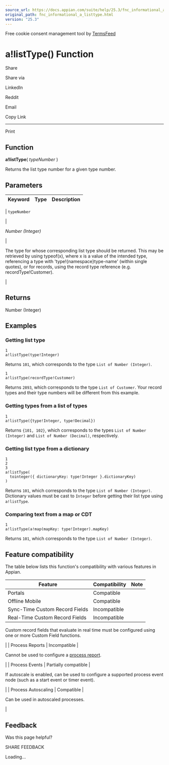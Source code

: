 ```yaml
---
source_url: https://docs.appian.com/suite/help/25.3/fnc_informational_a_listtype.html
original_path: fnc_informational_a_listtype.html
version: "25.3"
---
```


Free cookie consent management tool by [TermsFeed](https://www.termsfeed.com/)

# a!listType() Function

Share

Share via

LinkedIn

Reddit

Email

Copy Link

* * *

Print

## Function

**a!listType**( _typeNumber_ )

Returns the list type number for a given type number.

## Parameters

| Keyword | Type | Description |
| --- | --- | --- |
|
`typeNumber`

 |

_Number (Integer)_

 |

The type for whose corresponding list type should be returned. This may be retrieved by using typeof(x), where x is a value of the intended type, referencing a type with 'type!{namespace}type-name' (within single quotes), or for records, using the record type reference (e.g. recordType!Customer).

 |

## Returns

Number (Integer)

## Examples

### Getting list type

```
1
a!listType(type!Integer)
```

Returns `101`, which corresponds to the type `List of Number (Integer)`.

```
1
a!listType(recordType!Customer)
```

Returns `2893`, which corresponds to the type `List of Customer`. Your record types and their type numbers will be different from this example.

### Getting types from a list of types

```
1
a!listType({type!Integer, type!Decimal})
```

Returns `{101, 102}`, which corresponds to the types `List of Number (Integer)` and `List of Number (Decimal)`, respectively.

### Getting list type from a dictionary

```
1
2
3
a!listType(
  tointeger({ dictionaryKey: type!Integer }.dictionaryKey)
)
```

Returns `101`, which corresponds to the type `List of Number (Integer)`. Dictionary values must be cast to `Integer` before getting their list type using `a!listType`.

### Comparing text from a map or CDT

```
1
a!listType(a!map(mapKey: type!Integer).mapKey)
```

Returns `101`, which corresponds to the type `List of Number (Integer)`.

## Feature compatibility

The table below lists this function's compatibility with various features in Appian.

| Feature | Compatibility | Note |
| --- | --- | --- |
| Portals | Compatible |  |
| Offline Mobile | Compatible |  |
| Sync-Time Custom Record Fields | Incompatible |  |
| Real-Time Custom Record Fields | Incompatible |
Custom record fields that evaluate in real time must be configured using one or more Custom Field functions.

 |
| Process Reports | Incompatible |

Cannot be used to configure a [process report](Process_Reports.html).

 |
| Process Events | Partially compatible |

If autoscale is enabled, can be used to configure a supported process event node (such as a start event or timer event).

 |
| Process Autoscaling | Compatible |

Can be used in autoscaled processes.

 |

## Feedback

Was this page helpful?

SHARE FEEDBACK

Loading...